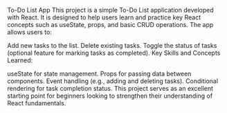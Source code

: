 To-Do List App
This project is a simple To-Do List application developed with React. It is designed to help users learn and practice key React concepts such as useState, props, and basic CRUD operations. The app allows users to:

Add new tasks to the list.
Delete existing tasks.
Toggle the status of tasks (optional feature for marking tasks as completed).
Key Skills and Concepts Learned:

useState for state management.
Props for passing data between components.
Event handling (e.g., adding and deleting tasks).
Conditional rendering for task completion status.
This project serves as an excellent starting point for beginners looking to strengthen their understanding of React fundamentals.
